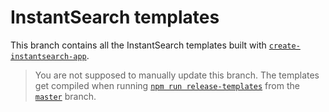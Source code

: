 # InstantSearch templates

This branch contains all the InstantSearch templates built with [`create-instantsearch-app`](https://github.com/algolia/create-instantsearch-app).

> You are not supposed to manually update this branch. The templates get compiled when running [`npm run release-templates`](https://github.com/algolia/create-instantsearch-app/blob/master/scripts/release-templates.js) from the [`master`](https://github.com/algolia/create-instantsearch-app/tree/master) branch.
